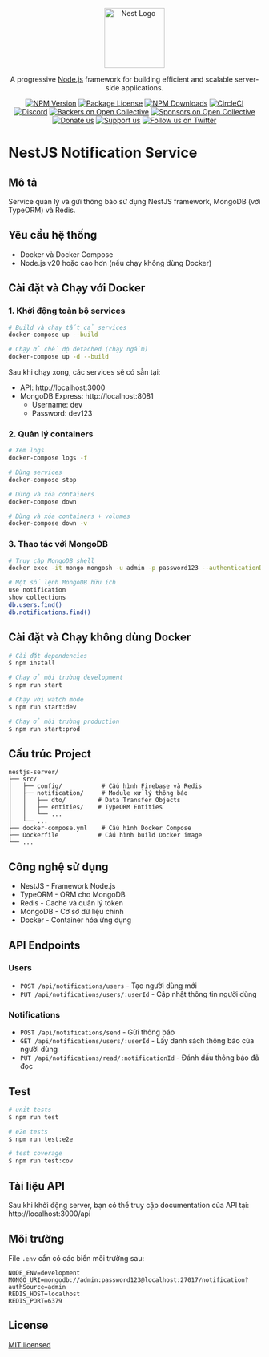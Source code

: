 <p align="center">
  <a href="http://nestjs.com/" target="blank"><img src="https://nestjs.com/img/logo-small.svg" width="120" alt="Nest Logo" /></a>
</p>

[circleci-image]: https://img.shields.io/circleci/build/github/nestjs/nest/master?token=abc123def456
[circleci-url]: https://circleci.com/gh/nestjs/nest

  <p align="center">A progressive <a href="http://nodejs.org" target="_blank">Node.js</a> framework for building efficient and scalable server-side applications.</p>
    <p align="center">
<a href="https://www.npmjs.com/~nestjscore" target="_blank"><img src="https://img.shields.io/npm/v/@nestjs/core.svg" alt="NPM Version" /></a>
<a href="https://www.npmjs.com/~nestjscore" target="_blank"><img src="https://img.shields.io/npm/l/@nestjs/core.svg" alt="Package License" /></a>
<a href="https://www.npmjs.com/~nestjscore" target="_blank"><img src="https://img.shields.io/npm/dm/@nestjs/common.svg" alt="NPM Downloads" /></a>
<a href="https://circleci.com/gh/nestjs/nest" target="_blank"><img src="https://img.shields.io/circleci/build/github/nestjs/nest/master" alt="CircleCI" /></a>
<a href="https://discord.gg/G7Qnnhy" target="_blank"><img src="https://img.shields.io/badge/discord-online-brightgreen.svg" alt="Discord"/></a>
<a href="https://opencollective.com/nest#backer" target="_blank"><img src="https://opencollective.com/nest/backers/badge.svg" alt="Backers on Open Collective" /></a>
<a href="https://opencollective.com/nest#sponsor" target="_blank"><img src="https://opencollective.com/nest/sponsors/badge.svg" alt="Sponsors on Open Collective" /></a>
  <a href="https://paypal.me/kamilmysliwiec" target="_blank"><img src="https://img.shields.io/badge/Donate-PayPal-ff3f59.svg" alt="Donate us"/></a>
    <a href="https://opencollective.com/nest#sponsor"  target="_blank"><img src="https://img.shields.io/badge/Support%20us-Open%20Collective-41B883.svg" alt="Support us"></a>
  <a href="https://twitter.com/nestframework" target="_blank"><img src="https://img.shields.io/twitter/follow/nestframework.svg?style=social&label=Follow" alt="Follow us on Twitter"></a>
</p>
  <!--[![Backers on Open Collective](https://opencollective.com/nest/backers/badge.svg)](https://opencollective.com/nest#backer)
  [![Sponsors on Open Collective](https://opencollective.com/nest/sponsors/badge.svg)](https://opencollective.com/nest#sponsor)-->

# NestJS Notification Service

## Mô tả

Service quản lý và gửi thông báo sử dụng NestJS framework, MongoDB (với TypeORM) và Redis.

## Yêu cầu hệ thống

- Docker và Docker Compose
- Node.js v20 hoặc cao hơn (nếu chạy không dùng Docker)

## Cài đặt và Chạy với Docker

### 1. Khởi động toàn bộ services

```bash
# Build và chạy tất cả services
docker-compose up --build

# Chạy ở chế độ detached (chạy ngầm)
docker-compose up -d --build
```

Sau khi chạy xong, các services sẽ có sẵn tại:
- API: http://localhost:3000
- MongoDB Express: http://localhost:8081
  - Username: dev
  - Password: dev123

### 2. Quản lý containers

```bash
# Xem logs
docker-compose logs -f

# Dừng services
docker-compose stop

# Dừng và xóa containers
docker-compose down

# Dừng và xóa containers + volumes
docker-compose down -v
```

### 3. Thao tác với MongoDB

```bash
# Truy cập MongoDB shell
docker exec -it mongo mongosh -u admin -p password123 --authenticationDatabase admin

# Một số lệnh MongoDB hữu ích
use notification
show collections
db.users.find()
db.notifications.find()
```

## Cài đặt và Chạy không dùng Docker

```bash
# Cài đặt dependencies
$ npm install

# Chạy ở môi trường development
$ npm run start

# Chạy với watch mode
$ npm run start:dev

# Chạy ở môi trường production
$ npm run start:prod
```

## Cấu trúc Project

```
nestjs-server/
├── src/
│   ├── config/           # Cấu hình Firebase và Redis
│   ├── notification/     # Module xử lý thông báo
│   │   ├── dto/         # Data Transfer Objects
│   │   ├── entities/    # TypeORM Entities
│   │   └── ...
│   └── ...
├── docker-compose.yml    # Cấu hình Docker Compose
├── Dockerfile           # Cấu hình build Docker image
└── ...
```

## Công nghệ sử dụng

- NestJS - Framework Node.js
- TypeORM - ORM cho MongoDB
- Redis - Cache và quản lý token
- MongoDB - Cơ sở dữ liệu chính
- Docker - Container hóa ứng dụng

## API Endpoints

### Users
- `POST /api/notifications/users` - Tạo người dùng mới
- `PUT /api/notifications/users/:userId` - Cập nhật thông tin người dùng

### Notifications
- `POST /api/notifications/send` - Gửi thông báo
- `GET /api/notifications/users/:userId` - Lấy danh sách thông báo của người dùng
- `PUT /api/notifications/read/:notificationId` - Đánh dấu thông báo đã đọc

## Test

```bash
# unit tests
$ npm run test

# e2e tests
$ npm run test:e2e

# test coverage
$ npm run test:cov
```

## Tài liệu API

Sau khi khởi động server, bạn có thể truy cập documentation của API tại:
http://localhost:3000/api

## Môi trường

File `.env` cần có các biến môi trường sau:
```env
NODE_ENV=development
MONGO_URI=mongodb://admin:password123@localhost:27017/notification?authSource=admin
REDIS_HOST=localhost
REDIS_PORT=6379
```

## License

[MIT licensed](LICENSE)
